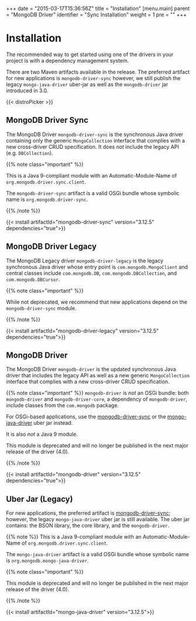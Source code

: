 +++
date = "2015-03-17T15:36:56Z"
title = "Installation"
[menu.main]
  parent = "MongoDB Driver"
  identifier = "Sync Installation"
  weight = 1
  pre = "<i class='fa'></i>"
+++

# Installation

The recommended way to get started using one of the drivers in your
project is with a dependency management system.

There are two Maven artifacts available in the release. The preferred artifact for new applications is `mongodb-driver-sync`
however, we still publish the legacy `mongo-java-driver` uber-jar as well as the `mongodb-driver` jar introduced in 3.0.

{{< distroPicker >}}

## MongoDB Driver Sync 

The MongoDB Driver `mongodb-driver-sync` is the synchronous Java driver containing only the generic `MongoCollection` interface that 
complies with a new cross-driver CRUD specification.  It does *not* include the legacy API (e.g. `DBCollection`).

{{% note class="important" %}}

This is a Java 9-compliant module with an Automatic-Module-Name of `org.mongodb.driver.sync.client`.

The `mongodb-driver-sync` artifact is a valid OSGi bundle whose symbolic name is `org.mongodb.driver-sync`.

{{% /note %}}

{{< install artifactId="mongodb-driver-sync" version="3.12.5" dependencies="true">}}

## MongoDB Driver Legacy 

The MongoDB Legacy driver `mongodb-driver-legacy` is the legacy synchronous Java driver whose entry point is `com.mongodb.MongoClient` 
and central classes include `com.mongodb.DB`, `com.mongodb.DBCollection`, and `com.mongodb.DBCursor`.

{{% note class="important" %}}

While not deprecated, we recommend that new applications depend on the `mongodb-driver-sync` module.

{{% /note %}}

{{< install artifactId="mongodb-driver-legacy" version="3.12.5" dependencies="true">}}

## MongoDB Driver  

The MongoDB Driver `mongodb-driver` is the updated synchronous Java driver that includes the legacy API as well as a new generic `MongoCollection` interface that complies with a new cross-driver CRUD specification.

{{% note class="important" %}}
`mongodb-driver` is *not* an OSGi bundle: both `mongodb-driver` and `mongodb-driver-core`, a dependency of `mongodb-driver`, include classes from the `com.mongodb` package.

For OSGi-based applications, use the [mongodb-driver-sync](#mongodb-driver-sync) or the [mongo-java-driver](#uber-jar-legacy) uber jar instead.

It is also *not* a Java 9 module.

This module is deprecated and will no longer be published in the next major release of the driver (4.0).

{{% /note %}}

{{< install artifactId="mongodb-driver" version="3.12.5" dependencies="true">}}


## Uber Jar (Legacy)

For new applications, the preferred artifact is [mongodb-driver-sync](#mongodb-driver-sync); however, the legacy `mongo-java-driver` uber
jar is still available.  The uber jar contains: the BSON library, the core library, and the `mongodb-driver`.


{{% note %}}
This is a Java 9-compliant module with an Automatic-Module-Name of `org.mongodb.driver.sync.client`.

The `mongo-java-driver` artifact is a valid OSGi bundle whose symbolic name is `org.mongodb.mongo-java-driver`.

{{% note class="important" %}}

This module is deprecated and will no longer be published in the next major release of the driver (4.0).

{{% /note %}}

{{< install artifactId="mongo-java-driver" version="3.12.5">}}

